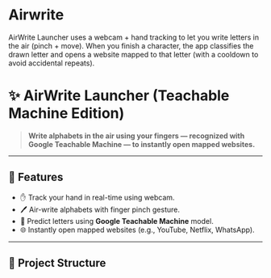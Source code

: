 # Airwrite
AirWrite Launcher uses a webcam + hand tracking to let you write letters in the air (pinch + move). When you finish a character, the app classifies the drawn letter and opens a website mapped to that letter (with a cooldown to avoid accidental repeats).

# ✨ AirWrite Launcher (Teachable Machine Edition)

> **Write alphabets in the air using your fingers — recognized with Google Teachable Machine — to instantly open mapped websites.**

---

## 📌 Features
- ✋ Track your hand in real-time using webcam.  
- 🖊️ Air-write alphabets with finger pinch gesture.  
- 🧠 Predict letters using **Google Teachable Machine** model.  
- 🌐 Instantly open mapped websites (e.g., YouTube, Netflix, WhatsApp).  

---

## 📂 Project Structure
